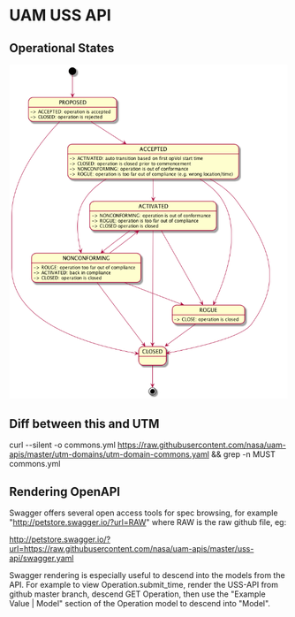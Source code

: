 # UAM USS API

## Operational States

![alt text](diagrams/tcl4-statemachine.png "Operational States")

## Diff between this and UTM 

curl --silent  -o commons.yml  https://raw.githubusercontent.com/nasa/uam-apis/master/utm-domains/utm-domain-commons.yaml && grep  -n MUST commons.yml


## Rendering OpenAPI

Swagger offers several open access tools for spec browsing, for example  "http://petstore.swagger.io/?url=RAW" where RAW is the raw github file, eg:

http://petstore.swagger.io/?url=https://raw.githubusercontent.com/nasa/uam-apis/master/uss-api/swagger.yaml

Swagger rendering is especially useful to descend into the models from the API. For example to view Operation.submit_time,
render the USS-API from github master branch, descend GET Operation, then use the "Example Value | Model"
section of the Operation model to descend into "Model".
